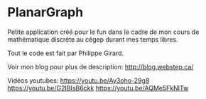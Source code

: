 # PlanarGraph
Petite application créé pour le fun dans le cadre de mon cours de mathématique discrète au cégep durant mes temps libres.

Tout le code est fait par Philippe Girard.

Voir mon blog pour plus de description: http://blog.webstep.ca/

Vidéos youtubes:
https://youtu.be/Ay3oho-29g8
https://youtu.be/G2IBIsB6ckk
https://youtu.be/AQMe5FkNITw

